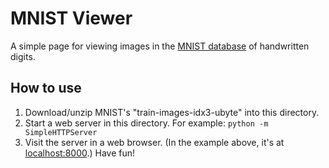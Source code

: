 # MNIST Viewer

A simple page for viewing images in the [MNIST database](http://yann.lecun.com/exdb/mnist/) of handwritten digits.

## How to use

1. Download/unzip MNIST's "train-images-idx3-ubyte" into this directory.
2. Start a web server in this directory. For example:
    `python -m SimpleHTTPServer`
3. Visit the server in a web browser. (In the example above, it's at [localhost:8000](localhost:8000).) Have fun!

